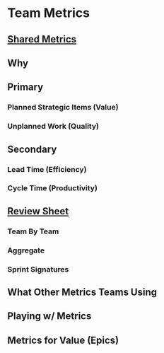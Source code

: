 # Team Metrics

## [Shared Metrics](../../metrics.md)
## Why
## Primary
### Planned Strategic Items (Value)
### Unplanned Work (Quality)
## Secondary
### Lead Time (Efficiency)
### Cycle Time (Productivity)
## [Review Sheet](https://strongmind0.sharepoint.com/:x:/s/DevelopmentManagers/EVJQuhZTlS1FglfcUXQmoEQBLmE0Mf99VgWCohn0XAjYmw?e=w5cjTJ)
### Team By Team
### Aggregate
### Sprint Signatures
## What Other Metrics Teams Using
## Playing w/ Metrics
## Metrics for Value (Epics)
